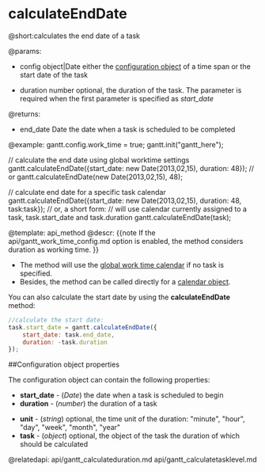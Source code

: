 calculateEndDate
=============

@short:calculates the end date of a task 

@params:
- config 	object|Date		either the <a href="#configurationobjectproperties">configuration object</a> of a time span or the start date of the task
* duration  number  optional, the duration of the task. The parameter is required when the first parameter is specified as  <i>start_date</i>

@returns:
- end_date	Date	the date when a task is scheduled to be completed

	
@example:
gantt.config.work_time = true;
gantt.init("gantt_here");
 
// calculate the end date using global worktime settings
gantt.calculateEndDate({start_date: new Date(2013,02,15), duration: 48});
// or
gantt.calculateEndDate(new Date(2013,02,15), 48);

// calculate end date for a specific task calendar
gantt.calculateEndDate({start_date: new Date(2013,02,15), duration: 48, task:task});
// or, a short form:
// will use calendar currently assigned to a task, task.start_date and task.duration
gantt.calculateEndDate(task);



@template:	api_method
@descr:
{{note
If the api/gantt_work_time_config.md option is enabled, the method considers duration as working time. 
}}

- The method will use the [global work time calendar](desktop/working_time.md#getcalendars) if no task is specified. <br>
- Besides, the method can be called directly for a [calendar object](api/gantt_calendar_other.md).


You can also calculate the start date by using the **calculateEndDate** method:

~~~js
//calculate the start date:
task.start_date = gantt.calculateEndDate({
    start_date: task.end_date,
    duration: -task.duration
});
~~~

##Configuration object properties

The configuration object can contain the following properties:

- **start_date** - (*Date*) the date when a task is scheduled to begin
- **duration** - (*number*)	the duration of a task
* **unit** - (*string*)	optional, the time unit of the duration: "minute", "hour", "day", "week", "month", "year"
* **task** - (*object*)	optional, the object of the task the duration of which should be calculated


@relatedapi:
	api/gantt_calculateduration.md
    api/gantt_calculatetasklevel.md